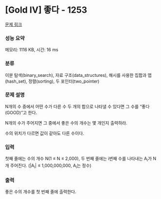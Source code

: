 # [Gold IV] 좋다 - 1253 

[문제 링크](https://www.acmicpc.net/problem/1253) 

### 성능 요약

메모리: 1116 KB, 시간: 16 ms

### 분류

이분 탐색(binary_search), 자료 구조(data_structures), 해시를 사용한 집합과 맵(hash_set), 정렬(sorting), 두 포인터(two_pointer)

### 문제 설명

<p>N개의 수 중에서 어떤 수가 다른 수 두 개의 합으로 나타낼 수 있다면 그 수를 “좋다(GOOD)”고 한다.</p>

<p>N개의 수가 주어지면 그 중에서 좋은 수의 개수는 몇 개인지 출력하라.</p>

<p>수의 위치가 다르면 값이 같아도 다른 수이다.</p>

### 입력 

 <p>첫째 줄에는 수의 개수 N(1 ≤ N ≤ 2,000), 두 번째 줄에는 i번째 수를 나타내는 A<sub>i</sub>가 N개 주어진다. (|A<sub>i</sub>| ≤ 1,000,000,000, A<sub>i</sub>는 정수)</p>

### 출력 

 <p>좋은 수의 개수를 첫 번째 줄에 출력한다.</p>

